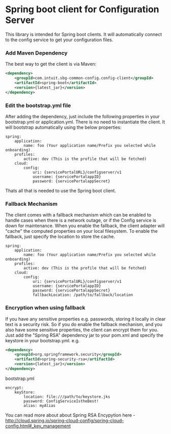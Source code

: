 Spring boot client for Configuration Server
=============

This library is intended for Spring boot clients. It will automatically connect to the config service to get your configuration files.

### Add Maven Dependency

The best way to get the client is via Maven:

```xml
<dependency>
    <groupId>com.intuit.sbg-common-config.config-client</groupId>
    <artifactId>spring-boot</artifactId>
    <version>{latest_jar}</version>
</dependency>
```

### Edit the bootstrap.yml file

After adding the dependency, just include the following properties in your bootstrap.yml or application.yml.
There is no need to instantiate the client. It will bootstrap automatically using the below properties:

```
spring:
    application:
        name: foo (Your application name/Prefix you selected while onboarding)
    profiles:
        active: dev (This is the profile that will be fetched)
    cloud:
        config:
            uri: {servicePortalURL}/configserver/v1
            username: {servicePortalappID}
            password: {servicePortalappSecret}
```

Thats all that is needed to use the Spring boot client.


### Fallback Mechanism

The client comes with a fallback mechanism which can be enabled to handle cases when there is a network outage, or if the Config service is down for maintenance.
When you enable the fallback, the client adapter will "cache" the computed properties on your local filesystem. To enable the fallback, just specify the location to store the cache.

```
spring:
    application:
        name: foo (Your application name/Prefix you selected while onboarding)
    profiles:
        active: dev (This is the profile that will be fetched)
    cloud:
        config:
            uri: {servicePortalURL}/configserver/v1
            username: {servicePortalappID}
            password: {servicePortalappSecret}
            fallbackLocation: /path/to/fallback/location
```

### Encryption when using fallback

If you have any sensitive properties e.g. passwords, storing it locally in clear text is a security risk. So if you do enable the fallback mechanism, and you also have some sensitive properties, the client can encrypt them for you.
            Just add the "Spring RSA" dependency jar to your pom.xml and specify the keystore in your bootstrap.yml.
            e.g.
```xml
<dependency>
    <groupId>org.springframework.security</groupId>
    <artifactId>spring-security-rsa</artifactId>
    <version>{latest_jar}</version>
</dependency>
```

bootstrap.yml
```
encrypt:
    keyStore:
        location: file:///path/to/keystore.jks
        password: ConfigServiceIstheBest!
        alias: myAlias
```
You can read more about about Spring RSA Encypytion here - http://cloud.spring.io/spring-cloud-config/spring-cloud-config.html#_key_management
